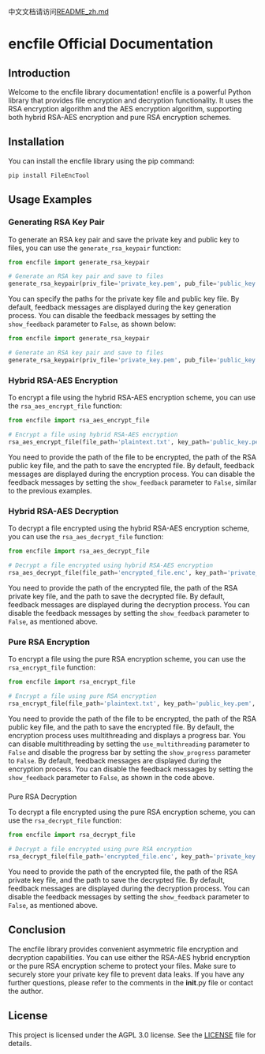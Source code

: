 中文文档请访问[README_zh.md](https://github.com/MWCT-Technicalization-Organization/FileEncTool/edit/main/README_zh.md)
# encfile Official Documentation

## Introduction

Welcome to the encfile library documentation! encfile is a powerful Python library that provides file encryption and decryption functionality. It uses the RSA encryption algorithm and the AES encryption algorithm, supporting both hybrid RSA-AES encryption and pure RSA encryption schemes.

## Installation

You can install the encfile library using the pip command:

```shell
pip install FileEncTool
```

## Usage Examples

### Generating RSA Key Pair

To generate an RSA key pair and save the private key and public key to files, you can use the `generate_rsa_keypair` function:

```python
from encfile import generate_rsa_keypair

# Generate an RSA key pair and save to files
generate_rsa_keypair(priv_file='private_key.pem', pub_file='public_key.pem')
```

You can specify the paths for the private key file and public key file. By default, feedback messages are displayed during the key generation process. You can disable the feedback messages by setting the `show_feedback` parameter to `False`, as shown below:

```python
from encfile import generate_rsa_keypair

# Generate an RSA key pair and save to files
generate_rsa_keypair(priv_file='private_key.pem', pub_file='public_key.pem', show_feedback=False)
```

### Hybrid RSA-AES Encryption

To encrypt a file using the hybrid RSA-AES encryption scheme, you can use the `rsa_aes_encrypt_file` function:

```python
from encfile import rsa_aes_encrypt_file

# Encrypt a file using hybrid RSA-AES encryption
rsa_aes_encrypt_file(file_path='plaintext.txt', key_path='public_key.pem', backpath='encrypted_file.enc')
```

You need to provide the path of the file to be encrypted, the path of the RSA public key file, and the path to save the encrypted file. By default, feedback messages are displayed during the encryption process. You can disable the feedback messages by setting the `show_feedback` parameter to `False`, similar to the previous examples.

### Hybrid RSA-AES Decryption

To decrypt a file encrypted using the hybrid RSA-AES encryption scheme, you can use the `rsa_aes_decrypt_file` function:

```python
from encfile import rsa_aes_decrypt_file

# Decrypt a file encrypted using hybrid RSA-AES encryption
rsa_aes_decrypt_file(file_path='encrypted_file.enc', key_path='private_key.pem', backpath='decrypted_file.txt')
```

You need to provide the path of the encrypted file, the path of the RSA private key file, and the path to save the decrypted file. By default, feedback messages are displayed during the decryption process. You can disable the feedback messages by setting the `show_feedback` parameter to `False`, as mentioned above.

### Pure RSA Encryption

To encrypt a file using the pure RSA encryption scheme, you can use the `rsa_encrypt_file` function:

```python
from encfile import rsa_encrypt_file

# Encrypt a file using pure RSA encryption
rsa_encrypt_file(file_path='plaintext.txt', key_path='public_key.pem', backpath='encrypted_file.enc', use_multithreading=False, show_progress=False, show_feedback=False)
```

You need to provide the path of the file to be encrypted, the path of the RSA public key file, and the path to save the encrypted file. By default, the encryption process uses multithreading and displays a progress bar. You can disable multithreading by setting the `use_multithreading` parameter to `False` and disable the progress bar by setting the `show_progress` parameter to `False`. By default, feedback messages are displayed during the encryption process. You can disable the feedback messages by setting the `show_feedback` parameter to `False`, as shown in the code above.

###

 Pure RSA Decryption

To decrypt a file encrypted using the pure RSA encryption scheme, you can use the `rsa_decrypt_file` function:

```python
from encfile import rsa_decrypt_file

# Decrypt a file encrypted using pure RSA encryption
rsa_decrypt_file(file_path='encrypted_file.enc', key_path='private_key.pem', backpath='decrypted_file.txt')
```

You need to provide the path of the encrypted file, the path of the RSA private key file, and the path to save the decrypted file. By default, feedback messages are displayed during the decryption process. You can disable the feedback messages by setting the `show_feedback` parameter to `False`, as mentioned above.

## Conclusion

The encfile library provides convenient asymmetric file encryption and decryption capabilities. You can use either the RSA-AES hybrid encryption or the pure RSA encryption scheme to protect your files. Make sure to securely store your private key file to prevent data leaks. If you have any further questions, please refer to the comments in the __init__.py file or contact the author.

## License

This project is licensed under the AGPL 3.0 license. See the [LICENSE](https://github.com/MWCT-Technicalization-Organization/File_Encryption_Tool/blob/main/LICENSE) file for details.
